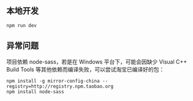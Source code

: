 
## 本地开发

```
npm run dev
```

## 异常问题 

项目依赖 node-sass，若是在 Windows 平台下，可能会因缺少 Visual C++ Build Tools 等其他依赖而编译失败，可以尝试淘宝已编译好的包：

```
npm install -g mirror-config-china --registry=http://registry.npm.taobao.org
npm install node-sass
```
